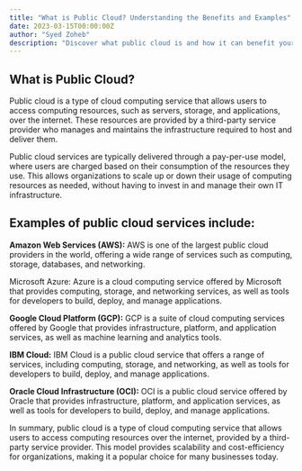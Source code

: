 ```yaml
---
title: "What is Public Cloud? Understanding the Benefits and Examples"
date: 2023-03-15T00:00:00Z
author: "Syed Zoheb"
description: "Discover what public cloud is and how it can benefit your organization. Learn about the different types of public cloud services, use cases, and examples of popular public cloud providers."
---
```


## What is Public Cloud?

Public cloud is a type of cloud computing service that allows users to access computing resources, such as servers, storage, and applications, over the internet. These resources are provided by a third-party service provider who manages and maintains the infrastructure required to host and deliver them.

Public cloud services are typically delivered through a pay-per-use model, where users are charged based on their consumption of the resources they use. This allows organizations to scale up or down their usage of computing resources as needed, without having to invest in and manage their own IT infrastructure.

## Examples of public cloud services include:

**Amazon Web Services (AWS):** AWS is one of the largest public cloud providers in the world, offering a wide range of services such as computing, storage, databases, and networking.

Microsoft Azure: Azure is a cloud computing service offered by Microsoft that provides computing, storage, and networking services, as well as tools for developers to build, deploy, and manage applications.

**Google Cloud Platform (GCP):** GCP is a suite of cloud computing services offered by Google that provides infrastructure, platform, and application services, as well as machine learning and analytics tools.

**IBM Cloud:** IBM Cloud is a public cloud service that offers a range of services, including computing, storage, and networking, as well as tools for developers to build, deploy, and manage applications.

**Oracle Cloud Infrastructure (OCI):** OCI is a public cloud service offered by Oracle that provides infrastructure, platform, and application services, as well as tools for developers to build, deploy, and manage applications.

In summary, public cloud is a type of cloud computing service that allows users to access computing resources over the internet, provided by a third-party service provider. This model provides scalability and cost-efficiency for organizations, making it a popular choice for many businesses today.